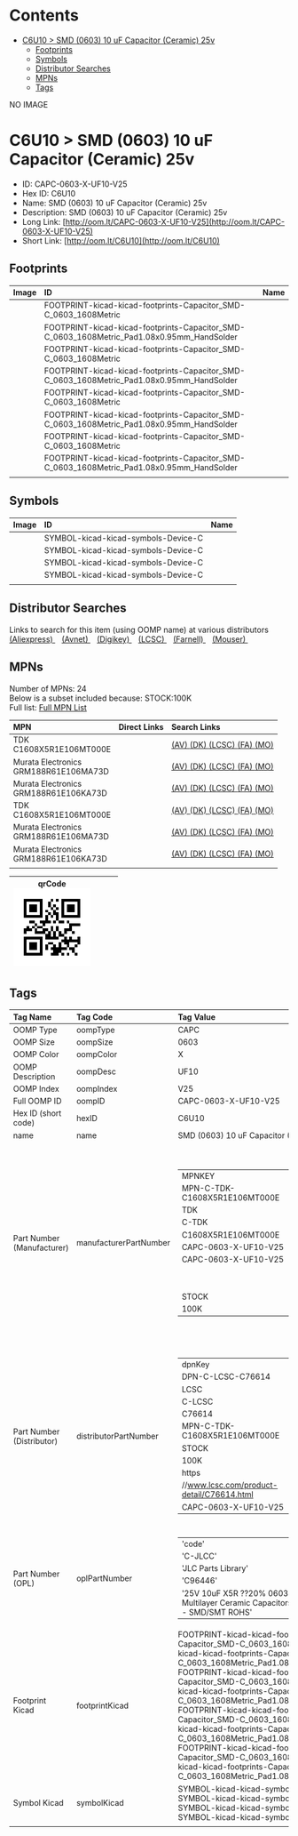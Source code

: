 



Contents
========

* [C6U10 > SMD (0603) 10 uF Capacitor (Ceramic) 25v](#c6u10--smd-0603-10-uf-capacitor-ceramic-25v)
	* [Footprints](#footprints)
	* [Symbols](#symbols)
	* [Distributor Searches](#distributor-searches)
	* [MPNs](#mpns)
	* [Tags](#tags)
  
NO IMAGE  
# C6U10 > SMD (0603) 10 uF Capacitor (Ceramic) 25v

- ID: CAPC-0603-X-UF10-V25
- Hex ID: C6U10
- Name: SMD (0603) 10 uF Capacitor (Ceramic) 25v
- Description: SMD (0603) 10 uF Capacitor (Ceramic) 25v
- Long Link: [http://oom.lt/CAPC-0603-X-UF10-V25](http://oom.lt/CAPC-0603-X-UF10-V25)
- Short Link: [http://oom.lt/C6U10](http://oom.lt/C6U10)

## Footprints
  

|Image|ID|Name|
| :--- | :--- | :--- |
||FOOTPRINT-kicad-kicad-footprints-Capacitor_SMD-C_0603_1608Metric||
||FOOTPRINT-kicad-kicad-footprints-Capacitor_SMD-C_0603_1608Metric_Pad1.08x0.95mm_HandSolder||
||FOOTPRINT-kicad-kicad-footprints-Capacitor_SMD-C_0603_1608Metric||
||FOOTPRINT-kicad-kicad-footprints-Capacitor_SMD-C_0603_1608Metric_Pad1.08x0.95mm_HandSolder||
||FOOTPRINT-kicad-kicad-footprints-Capacitor_SMD-C_0603_1608Metric||
||FOOTPRINT-kicad-kicad-footprints-Capacitor_SMD-C_0603_1608Metric_Pad1.08x0.95mm_HandSolder||
||FOOTPRINT-kicad-kicad-footprints-Capacitor_SMD-C_0603_1608Metric||
||FOOTPRINT-kicad-kicad-footprints-Capacitor_SMD-C_0603_1608Metric_Pad1.08x0.95mm_HandSolder||
||||

## Symbols
  

|Image|ID|Name|
| :--- | :--- | :--- |
|![]()|SYMBOL-kicad-kicad-symbols-Device-C||
|![]()|SYMBOL-kicad-kicad-symbols-Device-C||
|![]()|SYMBOL-kicad-kicad-symbols-Device-C||
|![]()|SYMBOL-kicad-kicad-symbols-Device-C||
||||

## Distributor Searches
  
Links to search for this item (using OOMP name) at various distributors  
[(Aliexpress) ](https://www.aliexpress.com/wholesale?SearchText=1117SMD+0603+10+uF+Capacitor+Ceramic+25v)&nbsp;&nbsp;&nbsp;[(Avnet) ](https://www.avnet.com/shop/us/search/SMD+0603+10+uF+Capacitor+Ceramic+25v)&nbsp;&nbsp;&nbsp;[(Digikey) ](https://www.digikey.co.uk/en/products/result?s=SMD+0603+10+uF+Capacitor+Ceramic+25v)&nbsp;&nbsp;&nbsp;[(LCSC) ](https://www.lcsc.com/search?q=SMD+0603+10+uF+Capacitor+Ceramic+25v)&nbsp;&nbsp;&nbsp;[(Farnell) ](https://uk.farnell.com/search?st=SMD+0603+10+uF+Capacitor+Ceramic+25v)&nbsp;&nbsp;&nbsp;[(Mouser) ](https://www.mouser.com/c/?q=SMD+0603+10+uF+Capacitor+Ceramic+25v)&nbsp;&nbsp;&nbsp;
## MPNs
  
Number of MPNs: 24<br>Below is a subset included because: STOCK:100K <br>Full list: [Full MPN List](MPNLIST.md)  

|MPN|Direct Links|Search Links|
| :--- | :--- | :--- |
|TDK<br>C1608X5R1E106MT000E||[(AV) ](https://www.avnet.com/shop/us/search/C1608X5R1E106MT000E)[(DK) ](https://www.digikey.co.uk/products/en?keywords=C1608X5R1E106MT000E)[(LCSC) ](https://www.lcsc.com/search?q=C1608X5R1E106MT000E)[(FA) ](https://uk.farnell.com/search?st=C1608X5R1E106MT000E)[(MO) ](https://www.mouser.com/c/?q=C1608X5R1E106MT000E)|
|Murata Electronics<br>GRM188R61E106MA73D||[(AV) ](https://www.avnet.com/shop/us/search/GRM188R61E106MA73D)[(DK) ](https://www.digikey.co.uk/products/en?keywords=GRM188R61E106MA73D)[(LCSC) ](https://www.lcsc.com/search?q=GRM188R61E106MA73D)[(FA) ](https://uk.farnell.com/search?st=GRM188R61E106MA73D)[(MO) ](https://www.mouser.com/c/?q=GRM188R61E106MA73D)|
|Murata Electronics<br>GRM188R61E106KA73D||[(AV) ](https://www.avnet.com/shop/us/search/GRM188R61E106KA73D)[(DK) ](https://www.digikey.co.uk/products/en?keywords=GRM188R61E106KA73D)[(LCSC) ](https://www.lcsc.com/search?q=GRM188R61E106KA73D)[(FA) ](https://uk.farnell.com/search?st=GRM188R61E106KA73D)[(MO) ](https://www.mouser.com/c/?q=GRM188R61E106KA73D)|
|TDK<br>C1608X5R1E106MT000E||[(AV) ](https://www.avnet.com/shop/us/search/C1608X5R1E106MT000E)[(DK) ](https://www.digikey.co.uk/products/en?keywords=C1608X5R1E106MT000E)[(LCSC) ](https://www.lcsc.com/search?q=C1608X5R1E106MT000E)[(FA) ](https://uk.farnell.com/search?st=C1608X5R1E106MT000E)[(MO) ](https://www.mouser.com/c/?q=C1608X5R1E106MT000E)|
|Murata Electronics<br>GRM188R61E106MA73D||[(AV) ](https://www.avnet.com/shop/us/search/GRM188R61E106MA73D)[(DK) ](https://www.digikey.co.uk/products/en?keywords=GRM188R61E106MA73D)[(LCSC) ](https://www.lcsc.com/search?q=GRM188R61E106MA73D)[(FA) ](https://uk.farnell.com/search?st=GRM188R61E106MA73D)[(MO) ](https://www.mouser.com/c/?q=GRM188R61E106MA73D)|
|Murata Electronics<br>GRM188R61E106KA73D||[(AV) ](https://www.avnet.com/shop/us/search/GRM188R61E106KA73D)[(DK) ](https://www.digikey.co.uk/products/en?keywords=GRM188R61E106KA73D)[(LCSC) ](https://www.lcsc.com/search?q=GRM188R61E106KA73D)[(FA) ](https://uk.farnell.com/search?st=GRM188R61E106KA73D)[(MO) ](https://www.mouser.com/c/?q=GRM188R61E106KA73D)|
||||
  

|qrCode<br>[![](https://raw.githubusercontent.com/oomlout/oomlout_OOMP_parts_V2/main/CAPC/0603/X/UF10/V25/qrCode_140.png)](https://github.com/oomlout/oomlout_OOMP_parts_V2/tree/main/CAPC/0603/X/UF10/V25/qrCode.png)||||
| :---: | :---: | :---: | :---: |

## Tags
  

|Tag Name|Tag Code|Tag Value|
| :--- | :--- | :--- |
|OOMP Type|oompType|CAPC|
|OOMP Size|oompSize|0603|
|OOMP Color|oompColor|X|
|OOMP Description|oompDesc|UF10|
|OOMP Index|oompIndex|V25|
|Full OOMP ID|oompID|CAPC-0603-X-UF10-V25|
|Hex ID (short code)|hexID|C6U10|
|name|name|SMD (0603) 10 uF Capacitor (Ceramic) 25v|
|Part Number (Manufacturer)|manufacturerPartNumber|<table><tr><td>MPNKEY</td></tr><tr><td> MPN-C-TDK-C1608X5R1E106MT000E</td><td> MANUFACTURER</td></tr><tr><td> TDK</td><td> MANUCODE</td></tr><tr><td> C-TDK</td><td> MPN</td></tr><tr><td> C1608X5R1E106MT000E</td><td> OOMPIDPARTIAL</td></tr><tr><td> CAPC-0603-X-UF10-V25</td><td> OOMPID</td></tr><tr><td> CAPC-0603-X-UF10-V25</td><td> LINK</td></tr><tr><td> </td><td> DESCRIPTION</td></tr><tr><td> </td><td> TAGS</td></tr><tr><td> STOCK</td></tr><tr><td>100K</td></tr></table></td><td> <table><tr><td>MPNKEY</td></tr><tr><td> MPN-C-MURATA-GRM188R61E106MA73D</td><td> MANUFACTURER</td></tr><tr><td> Murata Electronics</td><td> MANUCODE</td></tr><tr><td> C-MURATA</td><td> MPN</td></tr><tr><td> GRM188R61E106MA73D</td><td> OOMPIDPARTIAL</td></tr><tr><td> CAPC-0603-X-UF10-V25</td><td> OOMPID</td></tr><tr><td> CAPC-0603-X-UF10-V25</td><td> LINK</td></tr><tr><td> </td><td> DESCRIPTION</td></tr><tr><td> </td><td> TAGS</td></tr><tr><td> STOCK</td></tr><tr><td>100K</td></tr></table></td><td> <table><tr><td>MPNKEY</td></tr><tr><td> MPN-C-SAMSUN-CL10A106MA8NRNC</td><td> MANUFACTURER</td></tr><tr><td> Samsung Electro-Mechanics</td><td> MANUCODE</td></tr><tr><td> C-SAMSUN</td><td> MPN</td></tr><tr><td> CL10A106MA8NRNC</td><td> OOMPIDPARTIAL</td></tr><tr><td> CAPC-0603-X-UF10-V25</td><td> OOMPID</td></tr><tr><td> CAPC-0603-X-UF10-V25</td><td> LINK</td></tr><tr><td> </td><td> DESCRIPTION</td></tr><tr><td> </td><td> TAGS</td></tr><tr><td> </td></tr></table></td><td> <table><tr><td>MPNKEY</td></tr><tr><td> MPN-C-MURATA-GRM188R61E106KA73D</td><td> MANUFACTURER</td></tr><tr><td> Murata Electronics</td><td> MANUCODE</td></tr><tr><td> C-MURATA</td><td> MPN</td></tr><tr><td> GRM188R61E106KA73D</td><td> OOMPIDPARTIAL</td></tr><tr><td> CAPC-0603-X-UF10-V25</td><td> OOMPID</td></tr><tr><td> CAPC-0603-X-UF10-V25</td><td> LINK</td></tr><tr><td> </td><td> DESCRIPTION</td></tr><tr><td> </td><td> TAGS</td></tr><tr><td> STOCK</td></tr><tr><td>100K</td></tr></table></td><td> <table><tr><td>MPNKEY</td></tr><tr><td> MPN-C-TAIYOY-TMK107BBJ106MA-T</td><td> MANUFACTURER</td></tr><tr><td> Taiyo Yuden</td><td> MANUCODE</td></tr><tr><td> C-TAIYOY</td><td> MPN</td></tr><tr><td> TMK107BBJ106MA-T</td><td> OOMPIDPARTIAL</td></tr><tr><td> CAPC-0603-X-UF10-V25</td><td> OOMPID</td></tr><tr><td> CAPC-0603-X-UF10-V25</td><td> LINK</td></tr><tr><td> </td><td> DESCRIPTION</td></tr><tr><td> </td><td> TAGS</td></tr><tr><td> </td></tr></table></td><td> <table><tr><td>MPNKEY</td></tr><tr><td> MPN-C-SANYEA-C0603X5R106M250NT</td><td> MANUFACTURER</td></tr><tr><td> SANYEAR</td><td> MANUCODE</td></tr><tr><td> C-SANYEA</td><td> MPN</td></tr><tr><td> C0603X5R106M250NT</td><td> OOMPIDPARTIAL</td></tr><tr><td> CAPC-0603-X-UF10-V25</td><td> OOMPID</td></tr><tr><td> CAPC-0603-X-UF10-V25</td><td> LINK</td></tr><tr><td> </td><td> DESCRIPTION</td></tr><tr><td> </td><td> TAGS</td></tr><tr><td> STOCK</td></tr><tr><td>10K</td></tr></table></td><td> <table><tr><td>MPNKEY</td></tr><tr><td> MPN-C-FHGUAN-0603X106M250NT</td><td> MANUFACTURER</td></tr><tr><td> FH (Guangdong Fenghua Advanced Tech)</td><td> MANUCODE</td></tr><tr><td> C-FHGUAN</td><td> MPN</td></tr><tr><td> 0603X106M250NT</td><td> OOMPIDPARTIAL</td></tr><tr><td> CAPC-0603-X-UF10-V25</td><td> OOMPID</td></tr><tr><td> CAPC-0603-X-UF10-V25</td><td> LINK</td></tr><tr><td> </td><td> DESCRIPTION</td></tr><tr><td> </td><td> TAGS</td></tr><tr><td> STOCK</td></tr><tr><td>10K</td></tr></table></td><td> <table><tr><td>MPNKEY</td></tr><tr><td> MPN-C-YAGEO-CC0603MRX5R8BB106</td><td> MANUFACTURER</td></tr><tr><td> YAGEO</td><td> MANUCODE</td></tr><tr><td> C-YAGEO</td><td> MPN</td></tr><tr><td> CC0603MRX5R8BB106</td><td> OOMPIDPARTIAL</td></tr><tr><td> CAPC-0603-X-UF10-V25</td><td> OOMPID</td></tr><tr><td> CAPC-0603-X-UF10-V25</td><td> LINK</td></tr><tr><td> </td><td> DESCRIPTION</td></tr><tr><td> </td><td> TAGS</td></tr><tr><td> STOCK</td></tr><tr><td>10K</td></tr></table></td><td> <table><tr><td>MPNKEY</td></tr><tr><td> MPN-C-MURATA-GRT188R61E106ME13D</td><td> MANUFACTURER</td></tr><tr><td> Murata Electronics</td><td> MANUCODE</td></tr><tr><td> C-MURATA</td><td> MPN</td></tr><tr><td> GRT188R61E106ME13D</td><td> OOMPIDPARTIAL</td></tr><tr><td> CAPC-0603-X-UF10-V25</td><td> OOMPID</td></tr><tr><td> CAPC-0603-X-UF10-V25</td><td> LINK</td></tr><tr><td> </td><td> DESCRIPTION</td></tr><tr><td> </td><td> TAGS</td></tr><tr><td> </td></tr></table></td><td> <table><tr><td>MPNKEY</td></tr><tr><td> MPN-C-SANYEA-C0603X5R106K250NT</td><td> MANUFACTURER</td></tr><tr><td> SANYEAR</td><td> MANUCODE</td></tr><tr><td> C-SANYEA</td><td> MPN</td></tr><tr><td> C0603X5R106K250NT</td><td> OOMPIDPARTIAL</td></tr><tr><td> CAPC-0603-X-UF10-V25</td><td> OOMPID</td></tr><tr><td> CAPC-0603-X-UF10-V25</td><td> LINK</td></tr><tr><td> </td><td> DESCRIPTION</td></tr><tr><td> </td><td> TAGS</td></tr><tr><td> STOCK</td></tr><tr><td>10K</td></tr></table></td><td> <table><tr><td>MPNKEY</td></tr><tr><td> MPN-C-TDK-C1608X5R1E106M080AC</td><td> MANUFACTURER</td></tr><tr><td> TDK</td><td> MANUCODE</td></tr><tr><td> C-TDK</td><td> MPN</td></tr><tr><td> C1608X5R1E106M080AC</td><td> OOMPIDPARTIAL</td></tr><tr><td> CAPC-0603-X-UF10-V25</td><td> OOMPID</td></tr><tr><td> CAPC-0603-X-UF10-V25</td><td> LINK</td></tr><tr><td> </td><td> DESCRIPTION</td></tr><tr><td> </td><td> TAGS</td></tr><tr><td> </td></tr></table></td><td> <table><tr><td>MPNKEY</td></tr><tr><td> MPN-C-MURATA-GRM188R61E106KA73J</td><td> MANUFACTURER</td></tr><tr><td> Murata Electronics</td><td> MANUCODE</td></tr><tr><td> C-MURATA</td><td> MPN</td></tr><tr><td> GRM188R61E106KA73J</td><td> OOMPIDPARTIAL</td></tr><tr><td> CAPC-0603-X-UF10-V25</td><td> OOMPID</td></tr><tr><td> CAPC-0603-X-UF10-V25</td><td> LINK</td></tr><tr><td> </td><td> DESCRIPTION</td></tr><tr><td> </td><td> TAGS</td></tr><tr><td> </td></tr></table></td><td> <table><tr><td>MPNKEY</td></tr><tr><td> MPN-C-TDK-C1608X5R1E106MT000E</td><td> MANUFACTURER</td></tr><tr><td> TDK</td><td> MANUCODE</td></tr><tr><td> C-TDK</td><td> MPN</td></tr><tr><td> C1608X5R1E106MT000E</td><td> OOMPIDPARTIAL</td></tr><tr><td> CAPC-0603-X-UF10-V25</td><td> OOMPID</td></tr><tr><td> CAPC-0603-X-UF10-V25</td><td> LINK</td></tr><tr><td> </td><td> DESCRIPTION</td></tr><tr><td> </td><td> TAGS</td></tr><tr><td> STOCK</td></tr><tr><td>100K</td></tr></table></td><td> <table><tr><td>MPNKEY</td></tr><tr><td> MPN-C-MURATA-GRM188R61E106MA73D</td><td> MANUFACTURER</td></tr><tr><td> Murata Electronics</td><td> MANUCODE</td></tr><tr><td> C-MURATA</td><td> MPN</td></tr><tr><td> GRM188R61E106MA73D</td><td> OOMPIDPARTIAL</td></tr><tr><td> CAPC-0603-X-UF10-V25</td><td> OOMPID</td></tr><tr><td> CAPC-0603-X-UF10-V25</td><td> LINK</td></tr><tr><td> </td><td> DESCRIPTION</td></tr><tr><td> </td><td> TAGS</td></tr><tr><td> STOCK</td></tr><tr><td>100K</td></tr></table></td><td> <table><tr><td>MPNKEY</td></tr><tr><td> MPN-C-SAMSUN-CL10A106MA8NRNC</td><td> MANUFACTURER</td></tr><tr><td> Samsung Electro-Mechanics</td><td> MANUCODE</td></tr><tr><td> C-SAMSUN</td><td> MPN</td></tr><tr><td> CL10A106MA8NRNC</td><td> OOMPIDPARTIAL</td></tr><tr><td> CAPC-0603-X-UF10-V25</td><td> OOMPID</td></tr><tr><td> CAPC-0603-X-UF10-V25</td><td> LINK</td></tr><tr><td> </td><td> DESCRIPTION</td></tr><tr><td> </td><td> TAGS</td></tr><tr><td> </td></tr></table></td><td> <table><tr><td>MPNKEY</td></tr><tr><td> MPN-C-MURATA-GRM188R61E106KA73D</td><td> MANUFACTURER</td></tr><tr><td> Murata Electronics</td><td> MANUCODE</td></tr><tr><td> C-MURATA</td><td> MPN</td></tr><tr><td> GRM188R61E106KA73D</td><td> OOMPIDPARTIAL</td></tr><tr><td> CAPC-0603-X-UF10-V25</td><td> OOMPID</td></tr><tr><td> CAPC-0603-X-UF10-V25</td><td> LINK</td></tr><tr><td> </td><td> DESCRIPTION</td></tr><tr><td> </td><td> TAGS</td></tr><tr><td> STOCK</td></tr><tr><td>100K</td></tr></table></td><td> <table><tr><td>MPNKEY</td></tr><tr><td> MPN-C-TAIYOY-TMK107BBJ106MA-T</td><td> MANUFACTURER</td></tr><tr><td> Taiyo Yuden</td><td> MANUCODE</td></tr><tr><td> C-TAIYOY</td><td> MPN</td></tr><tr><td> TMK107BBJ106MA-T</td><td> OOMPIDPARTIAL</td></tr><tr><td> CAPC-0603-X-UF10-V25</td><td> OOMPID</td></tr><tr><td> CAPC-0603-X-UF10-V25</td><td> LINK</td></tr><tr><td> </td><td> DESCRIPTION</td></tr><tr><td> </td><td> TAGS</td></tr><tr><td> </td></tr></table></td><td> <table><tr><td>MPNKEY</td></tr><tr><td> MPN-C-SANYEA-C0603X5R106M250NT</td><td> MANUFACTURER</td></tr><tr><td> SANYEAR</td><td> MANUCODE</td></tr><tr><td> C-SANYEA</td><td> MPN</td></tr><tr><td> C0603X5R106M250NT</td><td> OOMPIDPARTIAL</td></tr><tr><td> CAPC-0603-X-UF10-V25</td><td> OOMPID</td></tr><tr><td> CAPC-0603-X-UF10-V25</td><td> LINK</td></tr><tr><td> </td><td> DESCRIPTION</td></tr><tr><td> </td><td> TAGS</td></tr><tr><td> STOCK</td></tr><tr><td>10K</td></tr></table></td><td> <table><tr><td>MPNKEY</td></tr><tr><td> MPN-C-FHGUAN-0603X106M250NT</td><td> MANUFACTURER</td></tr><tr><td> FH (Guangdong Fenghua Advanced Tech)</td><td> MANUCODE</td></tr><tr><td> C-FHGUAN</td><td> MPN</td></tr><tr><td> 0603X106M250NT</td><td> OOMPIDPARTIAL</td></tr><tr><td> CAPC-0603-X-UF10-V25</td><td> OOMPID</td></tr><tr><td> CAPC-0603-X-UF10-V25</td><td> LINK</td></tr><tr><td> </td><td> DESCRIPTION</td></tr><tr><td> </td><td> TAGS</td></tr><tr><td> STOCK</td></tr><tr><td>10K</td></tr></table></td><td> <table><tr><td>MPNKEY</td></tr><tr><td> MPN-C-YAGEO-CC0603MRX5R8BB106</td><td> MANUFACTURER</td></tr><tr><td> YAGEO</td><td> MANUCODE</td></tr><tr><td> C-YAGEO</td><td> MPN</td></tr><tr><td> CC0603MRX5R8BB106</td><td> OOMPIDPARTIAL</td></tr><tr><td> CAPC-0603-X-UF10-V25</td><td> OOMPID</td></tr><tr><td> CAPC-0603-X-UF10-V25</td><td> LINK</td></tr><tr><td> </td><td> DESCRIPTION</td></tr><tr><td> </td><td> TAGS</td></tr><tr><td> STOCK</td></tr><tr><td>10K</td></tr></table></td><td> <table><tr><td>MPNKEY</td></tr><tr><td> MPN-C-MURATA-GRT188R61E106ME13D</td><td> MANUFACTURER</td></tr><tr><td> Murata Electronics</td><td> MANUCODE</td></tr><tr><td> C-MURATA</td><td> MPN</td></tr><tr><td> GRT188R61E106ME13D</td><td> OOMPIDPARTIAL</td></tr><tr><td> CAPC-0603-X-UF10-V25</td><td> OOMPID</td></tr><tr><td> CAPC-0603-X-UF10-V25</td><td> LINK</td></tr><tr><td> </td><td> DESCRIPTION</td></tr><tr><td> </td><td> TAGS</td></tr><tr><td> </td></tr></table></td><td> <table><tr><td>MPNKEY</td></tr><tr><td> MPN-C-SANYEA-C0603X5R106K250NT</td><td> MANUFACTURER</td></tr><tr><td> SANYEAR</td><td> MANUCODE</td></tr><tr><td> C-SANYEA</td><td> MPN</td></tr><tr><td> C0603X5R106K250NT</td><td> OOMPIDPARTIAL</td></tr><tr><td> CAPC-0603-X-UF10-V25</td><td> OOMPID</td></tr><tr><td> CAPC-0603-X-UF10-V25</td><td> LINK</td></tr><tr><td> </td><td> DESCRIPTION</td></tr><tr><td> </td><td> TAGS</td></tr><tr><td> STOCK</td></tr><tr><td>10K</td></tr></table></td><td> <table><tr><td>MPNKEY</td></tr><tr><td> MPN-C-TDK-C1608X5R1E106M080AC</td><td> MANUFACTURER</td></tr><tr><td> TDK</td><td> MANUCODE</td></tr><tr><td> C-TDK</td><td> MPN</td></tr><tr><td> C1608X5R1E106M080AC</td><td> OOMPIDPARTIAL</td></tr><tr><td> CAPC-0603-X-UF10-V25</td><td> OOMPID</td></tr><tr><td> CAPC-0603-X-UF10-V25</td><td> LINK</td></tr><tr><td> </td><td> DESCRIPTION</td></tr><tr><td> </td><td> TAGS</td></tr><tr><td> </td></tr></table></td><td> <table><tr><td>MPNKEY</td></tr><tr><td> MPN-C-MURATA-GRM188R61E106KA73J</td><td> MANUFACTURER</td></tr><tr><td> Murata Electronics</td><td> MANUCODE</td></tr><tr><td> C-MURATA</td><td> MPN</td></tr><tr><td> GRM188R61E106KA73J</td><td> OOMPIDPARTIAL</td></tr><tr><td> CAPC-0603-X-UF10-V25</td><td> OOMPID</td></tr><tr><td> CAPC-0603-X-UF10-V25</td><td> LINK</td></tr><tr><td> </td><td> DESCRIPTION</td></tr><tr><td> </td><td> TAGS</td></tr><tr><td> </td></tr></table>|
|Part Number (Distributor)|distributorPartNumber|<table><tr><td>dpnKey</td></tr><tr><td> DPN-C-LCSC-C76614</td><td> DISTRIBUTOR</td></tr><tr><td> LCSC</td><td> DISTRCODE</td></tr><tr><td> C-LCSC</td><td> DPN</td></tr><tr><td> C76614</td><td> MPN</td></tr><tr><td> MPN-C-TDK-C1608X5R1E106MT000E</td><td> TAGS</td></tr><tr><td> STOCK</td></tr><tr><td>100K</td><td> LINK</td></tr><tr><td> https</td></tr><tr><td>//www.lcsc.com/product-detail/C76614.html</td><td> OOMPID</td></tr><tr><td> CAPC-0603-X-UF10-V25</td></tr></table></td><td> <table><tr><td>dpnKey</td></tr><tr><td> DPN-C-LCSC-C91606</td><td> DISTRIBUTOR</td></tr><tr><td> LCSC</td><td> DISTRCODE</td></tr><tr><td> C-LCSC</td><td> DPN</td></tr><tr><td> C91606</td><td> MPN</td></tr><tr><td> MPN-C-MURATA-GRM188R61E106MA73D</td><td> TAGS</td></tr><tr><td> STOCK</td></tr><tr><td>100K</td><td> LINK</td></tr><tr><td> https</td></tr><tr><td>//www.lcsc.com/product-detail/C91606.html</td><td> OOMPID</td></tr><tr><td> CAPC-0603-X-UF10-V25</td></tr></table></td><td> <table><tr><td>dpnKey</td></tr><tr><td> DPN-C-LCSC-C96446</td><td> DISTRIBUTOR</td></tr><tr><td> LCSC</td><td> DISTRCODE</td></tr><tr><td> C-LCSC</td><td> DPN</td></tr><tr><td> C96446</td><td> MPN</td></tr><tr><td> MPN-C-SAMSUN-CL10A106MA8NRNC</td><td> TAGS</td></tr><tr><td> STOCK</td></tr><tr><td>1000K</td><td> LINK</td></tr><tr><td> https</td></tr><tr><td>//www.lcsc.com/product-detail/C96446.html</td><td> OOMPID</td></tr><tr><td> CAPC-0603-X-UF10-V25</td></tr></table></td><td> <table><tr><td>dpnKey</td></tr><tr><td> DPN-C-LCSC-C344022</td><td> DISTRIBUTOR</td></tr><tr><td> LCSC</td><td> DISTRCODE</td></tr><tr><td> C-LCSC</td><td> DPN</td></tr><tr><td> C344022</td><td> MPN</td></tr><tr><td> MPN-C-MURATA-GRM188R61E106KA73D</td><td> TAGS</td></tr><tr><td> STOCK</td></tr><tr><td>100K</td><td> LINK</td></tr><tr><td> https</td></tr><tr><td>//www.lcsc.com/product-detail/C344022.html</td><td> OOMPID</td></tr><tr><td> CAPC-0603-X-UF10-V25</td></tr></table></td><td> <table><tr><td>dpnKey</td></tr><tr><td> DPN-C-LCSC-C386081</td><td> DISTRIBUTOR</td></tr><tr><td> LCSC</td><td> DISTRCODE</td></tr><tr><td> C-LCSC</td><td> DPN</td></tr><tr><td> C386081</td><td> MPN</td></tr><tr><td> MPN-C-TAIYOY-TMK107BBJ106MA-T</td><td> TAGS</td></tr><tr><td> </td><td> LINK</td></tr><tr><td> https</td></tr><tr><td>//www.lcsc.com/product-detail/C386081.html</td><td> OOMPID</td></tr><tr><td> CAPC-0603-X-UF10-V25</td></tr></table></td><td> <table><tr><td>dpnKey</td></tr><tr><td> DPN-C-LCSC-C466782</td><td> DISTRIBUTOR</td></tr><tr><td> LCSC</td><td> DISTRCODE</td></tr><tr><td> C-LCSC</td><td> DPN</td></tr><tr><td> C466782</td><td> MPN</td></tr><tr><td> MPN-C-SANYEA-C0603X5R106M250NT</td><td> TAGS</td></tr><tr><td> STOCK</td></tr><tr><td>10K</td><td> LINK</td></tr><tr><td> https</td></tr><tr><td>//www.lcsc.com/product-detail/C466782.html</td><td> OOMPID</td></tr><tr><td> CAPC-0603-X-UF10-V25</td></tr></table></td><td> <table><tr><td>dpnKey</td></tr><tr><td> DPN-C-LCSC-C479655</td><td> DISTRIBUTOR</td></tr><tr><td> LCSC</td><td> DISTRCODE</td></tr><tr><td> C-LCSC</td><td> DPN</td></tr><tr><td> C479655</td><td> MPN</td></tr><tr><td> MPN-C-FHGUAN-0603X106M250NT</td><td> TAGS</td></tr><tr><td> STOCK</td></tr><tr><td>10K</td><td> LINK</td></tr><tr><td> https</td></tr><tr><td>//www.lcsc.com/product-detail/C479655.html</td><td> OOMPID</td></tr><tr><td> CAPC-0603-X-UF10-V25</td></tr></table></td><td> <table><tr><td>dpnKey</td></tr><tr><td> DPN-C-LCSC-C596327</td><td> DISTRIBUTOR</td></tr><tr><td> LCSC</td><td> DISTRCODE</td></tr><tr><td> C-LCSC</td><td> DPN</td></tr><tr><td> C596327</td><td> MPN</td></tr><tr><td> MPN-C-YAGEO-CC0603MRX5R8BB106</td><td> TAGS</td></tr><tr><td> STOCK</td></tr><tr><td>10K</td><td> LINK</td></tr><tr><td> https</td></tr><tr><td>//www.lcsc.com/product-detail/C596327.html</td><td> OOMPID</td></tr><tr><td> CAPC-0603-X-UF10-V25</td></tr></table></td><td> <table><tr><td>dpnKey</td></tr><tr><td> DPN-C-LCSC-C697423</td><td> DISTRIBUTOR</td></tr><tr><td> LCSC</td><td> DISTRCODE</td></tr><tr><td> C-LCSC</td><td> DPN</td></tr><tr><td> C697423</td><td> MPN</td></tr><tr><td> MPN-C-MURATA-GRT188R61E106ME13D</td><td> TAGS</td></tr><tr><td> </td><td> LINK</td></tr><tr><td> https</td></tr><tr><td>//www.lcsc.com/product-detail/C697423.html</td><td> OOMPID</td></tr><tr><td> CAPC-0603-X-UF10-V25</td></tr></table></td><td> <table><tr><td>dpnKey</td></tr><tr><td> DPN-C-LCSC-C729457</td><td> DISTRIBUTOR</td></tr><tr><td> LCSC</td><td> DISTRCODE</td></tr><tr><td> C-LCSC</td><td> DPN</td></tr><tr><td> C729457</td><td> MPN</td></tr><tr><td> MPN-C-SANYEA-C0603X5R106K250NT</td><td> TAGS</td></tr><tr><td> STOCK</td></tr><tr><td>10K</td><td> LINK</td></tr><tr><td> https</td></tr><tr><td>//www.lcsc.com/product-detail/C729457.html</td><td> OOMPID</td></tr><tr><td> CAPC-0603-X-UF10-V25</td></tr></table></td><td> <table><tr><td>dpnKey</td></tr><tr><td> DPN-C-LCSC-C2168289</td><td> DISTRIBUTOR</td></tr><tr><td> LCSC</td><td> DISTRCODE</td></tr><tr><td> C-LCSC</td><td> DPN</td></tr><tr><td> C2168289</td><td> MPN</td></tr><tr><td> MPN-C-TDK-C1608X5R1E106M080AC</td><td> TAGS</td></tr><tr><td> </td><td> LINK</td></tr><tr><td> https</td></tr><tr><td>//www.lcsc.com/product-detail/C2168289.html</td><td> OOMPID</td></tr><tr><td> CAPC-0603-X-UF10-V25</td></tr></table></td><td> <table><tr><td>dpnKey</td></tr><tr><td> DPN-C-LCSC-C2230375</td><td> DISTRIBUTOR</td></tr><tr><td> LCSC</td><td> DISTRCODE</td></tr><tr><td> C-LCSC</td><td> DPN</td></tr><tr><td> C2230375</td><td> MPN</td></tr><tr><td> MPN-C-MURATA-GRM188R61E106KA73J</td><td> TAGS</td></tr><tr><td> </td><td> LINK</td></tr><tr><td> https</td></tr><tr><td>//www.lcsc.com/product-detail/C2230375.html</td><td> OOMPID</td></tr><tr><td> CAPC-0603-X-UF10-V25</td></tr></table></td><td> <table><tr><td>dpnKey</td></tr><tr><td> DPN-C-LCSC-C2922482</td><td> DISTRIBUTOR</td></tr><tr><td> LCSC</td><td> DISTRCODE</td></tr><tr><td> C-LCSC</td><td> DPN</td></tr><tr><td> C2922482</td><td> MPN</td></tr><tr><td> MPN-C-SAMSUN-CL10A106MA8NRNC</td><td> TAGS</td></tr><tr><td> </td><td> LINK</td></tr><tr><td> https</td></tr><tr><td>//www.lcsc.com/product-detail/C2922482.html</td><td> OOMPID</td></tr><tr><td> CAPC-0603-X-UF10-V25</td></tr></table>|
|Part Number (OPL)|oplPartNumber|<table><tr><td>'code'</td></tr><tr><td> 'C-JLCC'</td><td> 'name'</td></tr><tr><td> 'JLC Parts Library'</td><td> 'partID'</td></tr><tr><td> 'C96446'</td><td> 'partName'</td></tr><tr><td> '25V 10uF X5R ??20% 0603  Multilayer Ceramic Capacitors MLCC - SMD/SMT ROHS'</td></tr></table>|
|Footprint Kicad|footprintKicad|FOOTPRINT-kicad-kicad-footprints-Capacitor_SMD-C_0603_1608Metric, FOOTPRINT-kicad-kicad-footprints-Capacitor_SMD-C_0603_1608Metric_Pad1.08x0.95mm_HandSolder, FOOTPRINT-kicad-kicad-footprints-Capacitor_SMD-C_0603_1608Metric, FOOTPRINT-kicad-kicad-footprints-Capacitor_SMD-C_0603_1608Metric_Pad1.08x0.95mm_HandSolder, FOOTPRINT-kicad-kicad-footprints-Capacitor_SMD-C_0603_1608Metric, FOOTPRINT-kicad-kicad-footprints-Capacitor_SMD-C_0603_1608Metric_Pad1.08x0.95mm_HandSolder, FOOTPRINT-kicad-kicad-footprints-Capacitor_SMD-C_0603_1608Metric, FOOTPRINT-kicad-kicad-footprints-Capacitor_SMD-C_0603_1608Metric_Pad1.08x0.95mm_HandSolder|
|Symbol Kicad|symbolKicad|SYMBOL-kicad-kicad-symbols-Device-C, SYMBOL-kicad-kicad-symbols-Device-C, SYMBOL-kicad-kicad-symbols-Device-C, SYMBOL-kicad-kicad-symbols-Device-C|
||||

